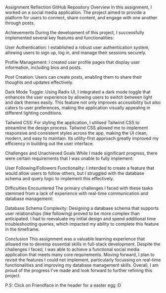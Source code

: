 Assignment Reflection
GitHub Repository Overview
In this assignment, I worked on a social media application. The project aimed to provide a platform for users to connect, share content, and engage with one another through posts.

Achievements
During the development of this project, I successfully implemented several key features and functionalities:

User Authentication: I established a robust user authentication system, allowing users to sign up, log in, and manage their sessions securely.

Profile Management: I created user profile pages that display user information, including bios and posts.

Post Creation: Users can create posts, enabling them to share their thoughts and updates effectively.

Dark Mode Toggle: Using Radix UI, I integrated a dark mode toggle that enhances the user experience by allowing users to switch between light and dark themes easily. This feature not only improves accessibility but also caters to user preferences, making the application visually appealing in different lighting conditions.

Tailwind CSS: For styling the application, I utilised Tailwind CSS to streamline the design process. Tailwind CSS allowed me to implement responsive and consistent styles across the app, making the UI clean, modern, and easy to maintain. Its utility-first approach greatly improved my efficiency in building out the user interface.

Challenges and Unachieved Goals
While I made significant progress, there were certain requirements that I was unable to fully implement:


User Following/Followers Functionality: I intended to create a feature that would allow users to follow others, but I struggled with the database schema and query logic to implement this effectively.

Difficulties Encountered
The primary challenges I faced with these tasks stemmed from a lack of experience with real-time communication and database management:

Database Schema Complexity: Designing a database schema that supports user relationships (like following) proved to be more complex than anticipated. I had to reevaluate my initial design and spend additional time troubleshooting queries, which impacted my ability to complete this feature in the timeframe.

Conclusion
This assignment was a valuable learning experience that allowed me to develop essential skills in full-stack development. Despite the challenges I faced, I was able to achieve a functional social media application that meets many core requirements. Moving forward, I plan to revisit the features I could not implement, particularly focussing on real-time functionalities and improving my database management skills. Overall, I am proud of the progress I've made and look forward to further refining this project.

P.S: Click on Friendface in the header for a easter egg :D